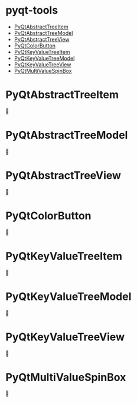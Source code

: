 # pyqt-tools

- [PyQtAbstractTreeItem](#pyqtabstracttreeitem)
- [PyQtAbstractTreeModel](#pyqtabstracttreemodel)
- [PyQtAbstractTreeView](#pyqtabstracttreeview)
- [PyQtColorButton](#pyqtcolorbutton)
- [PyQtKeyValueTreeItem](#pyqtkeyvaluetreeitem)
- [PyQtKeyValueTreeModel](#pyqtkeyvaluetreemodel)
- [PyQtKeyValueTreeView](#pyqtkeyvaluetreeview)
- [PyQtMultiValueSpinBox](#pyqtmultivaluespinbox)

# PyQtAbstractTreeItem
:construction:

# PyQtAbstractTreeModel
:construction:

# PyQtAbstractTreeView
:construction:

# PyQtColorButton
:construction:

# PyQtKeyValueTreeItem
:construction:

# PyQtKeyValueTreeModel
:construction:

# PyQtKeyValueTreeView
:construction:

# PyQtMultiValueSpinBox
:construction:
